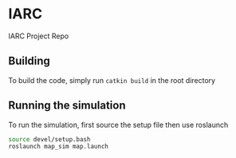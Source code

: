 # IARC
IARC Project Repo

## Building
To build the code, simply run `catkin build` in the root directory

## Running the simulation
To run the simulation, first source the setup file then use roslaunch
```bash
source devel/setup.bash
roslaunch map_sim map.launch

```

